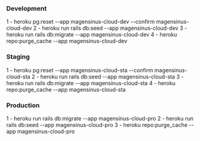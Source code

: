 ### Development
1 - heroku pg:reset --app magensinus-cloud-dev --confirm magensinus-cloud-dev
2 - heroku run rails db:seed --app magensinus-cloud-dev
3 - heroku run rails db:migrate --app magensinus-cloud-dev
4 - heroku repo:purge_cache --app magensinus-cloud-dev

### Staging
1 - heroku pg:reset --app magensinus-cloud-sta --confirm magensinus-cloud-sta
2 - heroku run rails db:seed --app magensinus-cloud-sta
3 - heroku run rails db:migrate --app magensinus-cloud-sta
4 - heroku repo:purge_cache --app magensinus-cloud-sta

### Production
1 - heroku run rails db:migrate --app magensinus-cloud-pro
2 - heroku run rails db:seed --app magensinus-cloud-pro
3 - heroku repo:purge_cache --app magensinus-cloud-pro

